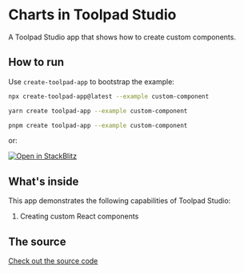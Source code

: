 # Charts in Toolpad Studio

<p class="description">A Toolpad Studio app that shows how to create custom components.</p>

## How to run

Use `create-toolpad-app` to bootstrap the example:

```bash
npx create-toolpad-app@latest --example custom-component
```

```bash
yarn create toolpad-app --example custom-component
```

```bash
pnpm create toolpad-app --example custom-component
```

or:

[![Open in StackBlitz](https://developer.stackblitz.com/img/open_in_stackblitz.svg)](https://stackblitz.com/fork/github/mui/mui-toolpad/tree/master/examples/custom-component)

## What's inside

This app demonstrates the following capabilities of Toolpad Studio:

1. Creating custom React components

## The source

[Check out the source code](https://github.com/mui/mui-toolpad/tree/master/examples/custom-component)
